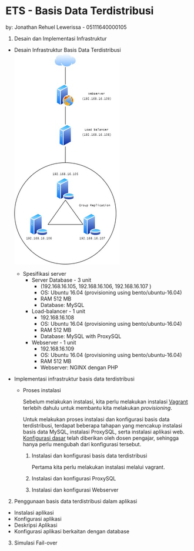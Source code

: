 # ETS - Basis Data Terdistribusi
by: Jonathan Rehuel Lewerissa - 05111640000105

1. Desain dan Implementasi Infrastruktur
  * Desain Infrastruktur Basis Data Terdistribusi
  ![Skema Desain Infrastruktur](/ETS/img/schema.jpg "Gambar Desain")
    * Spesifikasi server
      * Server Database - 3 unit
        * (192.168.16.105, 192.168.16.106, 192.168.16.107 )
        * OS: Ubuntu 16.04 (provisioning using bento/ubuntu-16.04)
        * RAM 512 MB
        * Database: MySQL
      * Load-balancer - 1 unit
        * 192.168.16.108
        * OS: Ubuntu 16.04 (provisioning using bento/ubuntu-16.04)
        * RAM 512 MB
        * Database: MySQL with ProxySQL
      * Webserver - 1 unit
        * 192.168.16.109
        * OS: Ubuntu 16.04 (provisioning using bento/ubuntu-16.04)
        * RAM 512 MB
        * Webserver: NGINX dengan PHP


  * Implementasi infrastruktur basis data terdistribusi
    * Proses instalasi
      
      Sebelum melakukan instalasi, kita perlu melakukan instalasi [Vagrant](https://www.vagrantup.com/) terlebih dahulu untuk membantu kita melakukan *provisioning*.

      Untuk melakukan proses instalasi dan konfigurasi basis data terdistribusi, terdapat beberapa tahapan yang mencakup instalasi basis data MySQL, instalasi ProxySQL, serta instalasi aplikasi web. [Konfigurasi dasar](https://drive.google.com/file/d/139l-L86LrEh45PBPchKuQGPNVMKYNYM1/view) telah diberikan oleh dosen pengajar, sehingga hanya perlu mengubah dari konfigurasi tersebut. 

      1. Instalasi dan konfigurasi basis data terdistribusi

          Pertama kita perlu melakukan instalasi melalui vagrant.

      2. Instalasi dan konfigurasi ProxySQL
      3. Instalasi dan konfigurasi Webserver

2. Penggunaan basis data terdistribusi dalam aplikasi
  * Instalasi aplikasi
  * Konfigurasi aplikasi
  * Deskripsi Aplikasi
  * Konfigurasi aplikasi berkaitan dengan database   

3. Simulasi Fail-over
